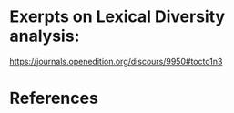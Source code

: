 # Exerpts on Lexical Diversity analysis:

https://journals.openedition.org/discours/9950#tocto1n3

# References 
